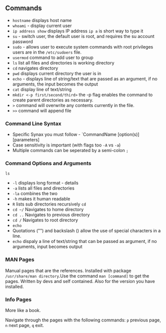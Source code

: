 ## Commands
- `hostname` displays host name
- `whoami` - display current user
- `ip address show` displays IP address `ip a` is short way to type it
- `su` - switch user, the default user is root, and requires the su account password
- `sudo` - allows user to execute system commands with root privileges users are in the `/etc/sudoers` file.
- `usermod` command to add user to group
- `ls` list all files and directories is working directory
- `cd` navigates directory
- `pwd` displays current directory the user is in
- `echo` - displays line of string/text that are passed as an argument, if no arguments, the input becomes the output
- `cat` display line of text/string 
- `mkdir <-p first/second/third>` the -p flag enables the command to create parent directories as necessary.
- `>` command will overwrite any contents currently in the file.
- `>>` command will append file

### Command Line Syntax
- Specific Synax you must follow - `CommandName [option(s)][parameters]
- Case sensitivity is important (with flags too `-A` vs `-a`)
- Multiple commands can be seperated by a semi-colon `;`

### Command Options and Arguments
`ls`
- `-l` displays long format - details
- `-a` lists all files and directories
- `-la` combines the two
- `-h` makes it human readable
- `R` lists sub directories recursively
`cd`
- `cd ~/` Navigates to home directory
- `cd ..` Navigates to previous directory
- `cd /` Navigates to root directory
- `echo`
- Quotations ("") and backslash (\) allow the use of special characters in a line.
- `echo` dispaly a line of text/string that can be passed as argument, if no arguments, input becomes output

### MAN Pages 
Manual pages that are the references. Installed with package `/usr/share/man directory`.Use the command `man [command]` to get the pages. Written by devs and self contained. Also for the version you have installed.

### Info Pages
More like a book.

Navigate through the pages with the following commands: `p` previous page, `n` next page, `q` exit.



